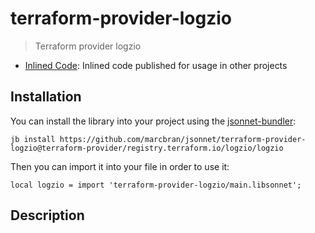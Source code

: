 # terraform-provider-logzio

> Terraform provider logzio

- [Inlined Code](https://github.com/marcbran/jsonnet/blob/terraform-provider/registry.terraform.io/logzio/logzio/terraform-provider-logzio/main.libsonnet): Inlined code published for usage in other projects

## Installation

You can install the library into your project using the [jsonnet-bundler](https://github.com/jsonnet-bundler/jsonnet-bundler):

```shell
jb install https://github.com/marcbran/jsonnet/terraform-provider-logzio@terraform-provider/registry.terraform.io/logzio/logzio
```

Then you can import it into your file in order to use it:

```jsonnet
local logzio = import 'terraform-provider-logzio/main.libsonnet';
```

## Description

